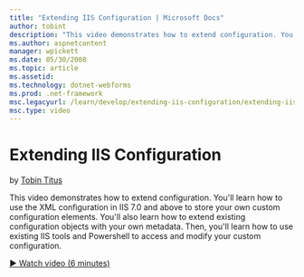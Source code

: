 ```yaml
---
title: "Extending IIS Configuration | Microsoft Docs"
author: tobint
description: "This video demonstrates how to extend configuration. You’ll learn how to use the XML configuration in IIS 7.0 and above to store your own custom configuratio..."
ms.author: aspnetcontent
manager: wpickett
ms.date: 05/30/2008
ms.topic: article
ms.assetid: 
ms.technology: dotnet-webforms
ms.prod: .net-framework
msc.legacyurl: /learn/develop/extending-iis-configuration/extending-iis-configuration
msc.type: video
---
```

Extending IIS Configuration
====================
by [Tobin Titus](https://github.com/tobint)

This video demonstrates how to extend configuration. You'll learn how to use the XML configuration in IIS 7.0 and above to store your own custom configuration elements. You'll also learn how to extend existing configuration objects with your own metadata. Then, you'll learn how to use existing IIS tools and Powershell to access and modify your custom configuration.

[&#9654; Watch video (6 minutes)](https://channel9.msdn.com/Blogs/IIS-NET-Site-Videos/extending-iis-configuration)